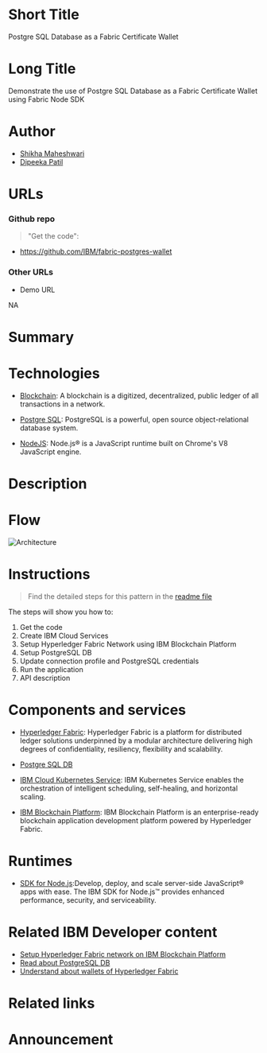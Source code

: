 # Short Title

Postgre SQL Database as a Fabric Certificate Wallet



# Long Title

Demonstrate the use of Postgre SQL Database as a Fabric Certificate Wallet using Fabric Node SDK


# Author


* [Shikha Maheshwari](https://www.linkedin.com/in/shikha-maheshwari) 
* [Dipeeka Patil]() 


# URLs

### Github repo

> "Get the code": 
* https://github.com/IBM/fabric-postgres-wallet

### Other URLs

* Demo URL

NA

# Summary



# Technologies

* [Blockchain](https://en.wikipedia.org/wiki/Blockchain): A blockchain is a digitized, decentralized, public ledger of all transactions in a network.

* [Postgre SQL](https://www.postgresql.org/): PostgreSQL is a powerful, open source object-relational database system.

* [NodeJS](https://nodejs.org/en/): Node.js® is a JavaScript runtime built on Chrome's V8 JavaScript engine.


# Description


# Flow

![Architecture](https://github.com/IBM/fabric-postgres-wallet/blob/master/images/architecture.png)


# Instructions

> Find the detailed steps for this pattern in the [readme file](https://github.com/IBM/fabric-postgres-wallet/blob/master/README.md) 

The steps will show you how to:

1. Get the code
2. Create IBM Cloud Services
3. Setup Hyperledger Fabric Network using IBM Blockchain Platform
4. Setup PostgreSQL DB
5. Update connection profile and PostgreSQL credentials
6. Run the application
7. API description

# Components and services

* [Hyperledger Fabric](https://hyperledger-fabric.readthedocs.io/): Hyperledger Fabric is a platform for distributed ledger solutions underpinned by a modular architecture delivering high degrees of confidentiality, resiliency, flexibility and scalability.

* [Postgre SQL DB](https://www.postgresql.org/)

* [IBM Cloud Kubernetes Service](https://cloud.ibm.com/containers-kubernetes/catalog/cluster): IBM Kubernetes Service enables the orchestration of intelligent scheduling, self-healing, and horizontal scaling.

* [IBM Blockchain Platform](https://cloud.ibm.com/catalog/services/blockchain-platform): IBM Blockchain Platform is an enterprise-ready blockchain application development platform powered by Hyperledger Fabric.

# Runtimes

* [SDK for Node.js](https://console.bluemix.net/catalog/starters/sdk-for-nodejs):Develop, deploy, and scale server-side JavaScript® apps with ease. The IBM SDK for Node.js™ provides enhanced performance, security, and serviceability.

# Related IBM Developer content

* [Setup Hyperledger Fabric network on IBM Blockchain Platform](https://developer.ibm.com/tutorials/quick-start-guide-for-ibm-blockchain-platform/)
* [Read about PostgreSQL DB](http://www.postgresqltutorial.com/)
* [Understand about wallets of Hyperledger Fabric](https://hyperledger-fabric.readthedocs.io/en/release-1.4/developapps/wallet.html)

# Related links



# Announcement


